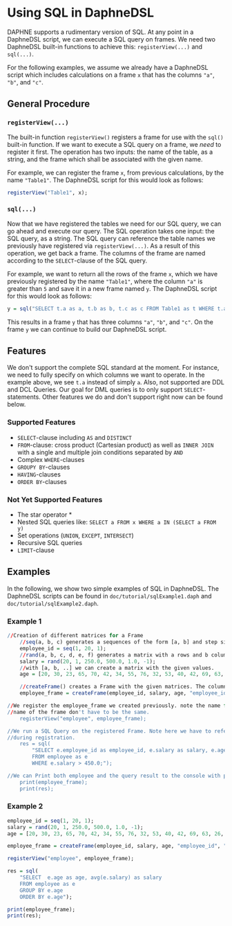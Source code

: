 <!--
Copyright 2021 The DAPHNE Consortium

Licensed under the Apache License, Version 2.0 (the "License");
you may not use this file except in compliance with the License.
You may obtain a copy of the License at

    http://www.apache.org/licenses/LICENSE-2.0

Unless required by applicable law or agreed to in writing, software
distributed under the License is distributed on an "AS IS" BASIS,
WITHOUT WARRANTIES OR CONDITIONS OF ANY KIND, either express or implied.
See the License for the specific language governing permissions and
limitations under the License.
-->

# Using SQL in DaphneDSL

DAPHNE supports a rudimentary version of SQL. At any point in a DaphneDSL script, we can execute a SQL query on frames.
We need two DaphneDSL built-in functions to achieve this: `registerView(...)` and `sql(...)`.

For the following examples, we assume we already have a DaphneDSL script which includes calculations on a frame `x` that has the columns `"a"`, `"b"`, and `"c"`.

## General Procedure

### `registerView(...)`

The built-in function `registerView()` registers a frame for use with the `sql()` built-in function.
If we want to execute a SQL query on a frame, we *need* to register it first.
The operation has two inputs: the name of the table, as a string, and the frame which shall be associated with the given name.

For example, we can register the frame `x`, from previous calculations, by the name `"Table1"`. The DaphneDSL script for this would look as follows:

```R
registerView("Table1", x);
```

### `sql(...)`

Now that we have registered the tables we need for our SQL query, we can go ahead and execute our query. The SQL operation takes one input: the SQL query, as a string. The SQL query can reference the table names we previously have registered via `registerView(...)`. As a result of this operation, we get back a frame. The columns of the frame are named according to the `SELECT`-clause of the SQL query.

For example, we want to return all the rows of the frame `x`, which we have previously registered by the name `"Table1"`, where the column `"a"` is greater than `5` and save it in a new frame named `y`. The DaphneDSL script for this would look as follows:

```R
y = sql("SELECT t.a as a, t.b as b, t.c as c FROM Table1 as t WHERE t.a > 5;");
```

This results in a frame `y` that has three columns `"a"`, `"b"`, and `"c"`.
On the frame `y` we can continue to build our DaphneDSL script.

## Features

We don't support the complete SQL standard at the moment. For instance, we need to fully specify on which columns we want to operate. In the example above, we see `t.a` instead of simply `a`.
Also, not supported are DDL and DCL Queries. Our goal for DML queries is to only support `SELECT`-statements.
Other features we do and don't support right now can be found below.

### Supported Features

* `SELECT`-clause including `AS` and `DISTINCT`
* `FROM`-clause: cross product (Cartesian product) as well as `INNER JOIN` with a single and multiple join conditions separated by `AND`
* Complex `WHERE`-clauses
* `GROUPY BY`-clauses
* `HAVING`-clauses
* `ORDER BY`-clauses

### Not Yet Supported Features

* The star operator \*
* Nested SQL queries like: `SELECT a FROM x WHERE a IN (SELECT a FROM y)`
* Set operations (`UNION`, `EXCEPT`, `INTERSECT`)
* Recursive SQL queries
* `LIMIT`-clause

## Examples

In the following, we show two simple examples of SQL in DaphneDSL.
The DaphneDSL scripts can be found in `doc/tutorial/sqlExample1.daph` and `doc/tutorial/sqlExample2.daph`.

### Example 1

```R
//Creation of different matrices for a Frame
    //seq(a, b, c) generates a sequences of the form [a, b] and step size c
    employee_id = seq(1, 20, 1);
    //rand(a, b, c, d, e, f) generates a matrix with a rows and b columns in a value range of [c, d]
    salary = rand(20, 1, 250.0, 500.0, 1.0, -1);
    //with [a, b, ..] we can create a matrix with the given values.
    age = [20, 30, 23, 65, 70, 42, 34, 55, 76, 32, 53, 40, 42, 69, 63, 26, 70, 36, 21, 23];

    //createFrame() creates a Frame with the given matrices. The column names (strings) are optional.
    employee_frame = createFrame(employee_id, salary, age, "employee_id", "salary", "age");

//We register the employee_frame we created previously. note the name for the registration and the 
//name of the frame don't have to be the same.
    registerView("employee", employee_frame);

//We run a SQL Query on the registered Frame. Note here we have to reference the name we choose
//during registration.
    res = sql(
        "SELECT e.employee_id as employee_id, e.salary as salary, e.age as age
        FROM employee as e
        WHERE e.salary > 450.0;");

//We can Print both employee and the query result to the console with print().
    print(employee_frame);
    print(res);
```

### Example 2

```R
employee_id = seq(1, 20, 1);
salary = rand(20, 1, 250.0, 500.0, 1.0, -1);
age = [20, 30, 23, 65, 70, 42, 34, 55, 76, 32, 53, 40, 42, 69, 63, 26, 70, 36, 21, 23];

employee_frame = createFrame(employee_id, salary, age, "employee_id", "salary", "age");

registerView("employee", employee_frame);

res = sql(
    "SELECT  e.age as age, avg(e.salary) as salary
    FROM employee as e
    GROUP BY e.age
    ORDER BY e.age");

print(employee_frame);
print(res);
```
